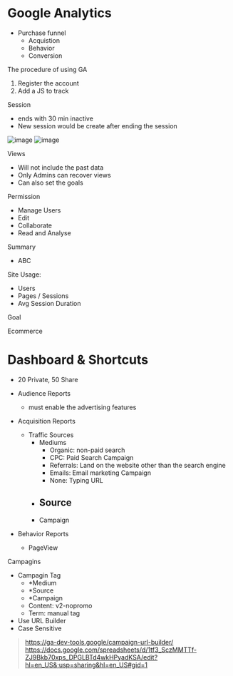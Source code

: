 # Google Analytics

- Purchase funnel
    - Acquistion
    - Behavior
    - Conversion

The procedure of using GA
1. Register the account
2. Add a JS to track


Session
- ends with 30 min inactive
- New session would be create after ending the session

![image](https://user-images.githubusercontent.com/44856918/222029862-231c833b-2719-4dae-b108-82d01db820c8.png)
![image](https://user-images.githubusercontent.com/44856918/222030122-9a979d6f-53ea-4ee2-bc85-d16e5445e398.png)

Views
- Will not include the past data
- Only Admins can recover views
- Can also set the goals

Permission
- Manage Users
- Edit
- Collaborate
- Read and Analyse


Summary
- ABC

Site Usage:
- Users
- Pages / Sessions
- Avg Session Duration

Goal

Ecommerce

# Dashboard & Shortcuts
- 20 Private, 50 Share


- Audience Reports
    - must enable the advertising features 
- Acquisition Reports
    - Traffic Sources
        - Mediums
            - Organic: non-paid search
            - CPC: Paid Search Campaign
            - Referrals: Land on the website other than the search engine
            - Emails: Email marketing Campaign
            - None: Typing URL
        - Source
            - 
        - Campaign
- Behavior Reports
    - PageView


Campagins
- Campagin Tag
    - *Medium
    - *Source
    - *Campaign
    - Content: v2-nopromo
    - Term: manual tag
- Use URL Builder
- Case Sensitive





> https://ga-dev-tools.google/campaign-url-builder/
> https://docs.google.com/spreadsheets/d/1tf3_SczMMTTf-ZJ9Bkb70xps_DPGLBTd4wkHPyadKSA/edit?hl=en_US&;usp=sharing&hl=en_US#gid=1
